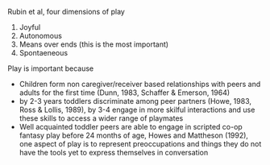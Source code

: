 Rubin et al, four dimensions of play
1. Joyful
2. Autonomous
3. Means over ends (this is the most important)
4. Spontaeneous


Play is important because
- Children form non caregiver/receiver based relationships with peers and adults for the first time (Dunn, 1983, Schaffer & Emerson, 1964)
- by 2-3 years toddlers discriminate among peer partners (Howe, 1983, Ross & Lollis, 1989), by 3-4 engage in more skilful interactions and use these skills to access a wider range of playmates 
- Well acquainted toddler peers are able to engage in scripted co-op fantasy play before 24 months of age, Howes and Mattheson (1992), one aspect of play is to represent preoccupations and things they do not have the tools yet to express themselves in conversation